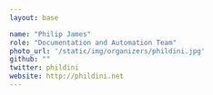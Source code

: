 ```yaml
---
layout: base

name: "Philip James"
role: "Documentation and Automation Team"
photo_url: '/static/img/organizers/phildini.jpg'
github: ""
twitter: phildini
website: http://phildini.net
---
```

